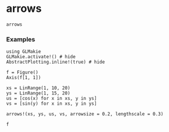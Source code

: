 # arrows

```@docs
arrows
```

### Examples

```@example
using GLMakie
GLMakie.activate!() # hide
AbstractPlotting.inline!(true) # hide

f = Figure()
Axis(f[1, 1])

xs = LinRange(1, 10, 20)
ys = LinRange(1, 15, 20)
us = [cos(x) for x in xs, y in ys]
vs = [sin(y) for x in xs, y in ys]

arrows!(xs, ys, us, vs, arrowsize = 0.2, lengthscale = 0.3)

f
```

